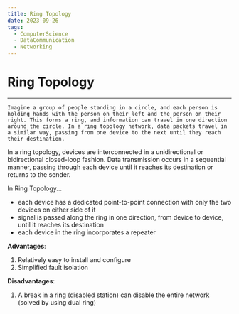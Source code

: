 ```yaml
---
title: Ring Topology
date: 2023-09-26
tags:
  - ComputerScience
  - DataCommunication
  - Networking
---
```


# Ring Topology

---

```
Imagine a group of people standing in a circle, and each person is holding hands with the person on their left and the person on their right. This forms a ring, and information can travel in one direction around the circle. In a ring topology network, data packets travel in a similar way, passing from one device to the next until they reach their destination.
```

In a ring topology, devices are interconnected in a unidirectional or bidirectional closed-loop fashion. Data transmission occurs in a sequential manner, passing through each device until it reaches its destination or returns to the sender.

In Ring Topology...

- each device has a dedicated point-to-point connection with only the two devices on either side of it
- signal is passed along the ring in one direction, from device to device, until it reaches its destination
- each device in the ring incorporates a repeater

**Advantages**:

1. Relatively easy to install and configure
2. Simplified fault isolation

**Disadvantages**:

1. A break in a ring (disabled station) can disable the entire network (solved by using dual ring)
